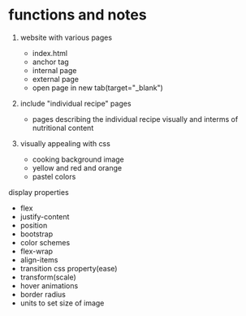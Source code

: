 # functions and notes

1. website with various pages
    - index.html
    - anchor tag
    - internal page
    - external page
    - open page in new tab(target="_blank")

2. include "individual recipe" pages
    - pages describing the individual recipe visually and interms of nutritional content 

3. visually appealing with css
    - cooking background image
    - yellow and red and orange
    - pastel colors

display properties
 - flex
 - justify-content
 - position
 - bootstrap
 - color schemes
 - flex-wrap
 - align-items
 - transition css property(ease)
 - transform(scale)
 - hover animations
 - border radius
 - units to set size of image
